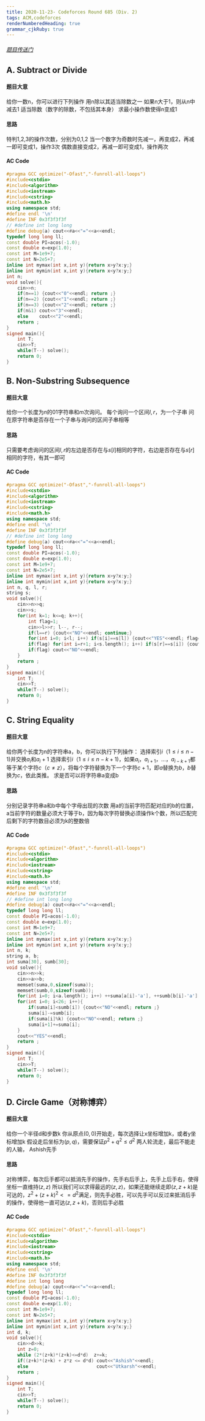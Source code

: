 ```yaml
---
title: 2020-11-23- Codeforces Round 685 (Div. 2)
tags: ACM,codeforces
renderNumberedHeading: true
grammar_cjkRuby: true
---
```

###### [题目传送门](https://codeforces.ml/contest/1451)
## A. Subtract or Divide
#### 题目大意
给你一数n，你可以进行下列操作
用n除以其适当除数之一
如果n大于1，则从n中减去1
适当除数（数字的除数，不包括其本身）
求最小操作数使得n变成1
#### 思路
特判1,2,3的操作次数，分别为0,1,2
当一个数字为奇数时先减一，再变成2，再减一即可变成1，操作3次
偶数直接变成2，再减一即可变成1，操作两次
#### AC Code

``` cpp
#pragma GCC optimize("-Ofast","-funroll-all-loops")
#include<cstdio>
#include<algorithm>
#include<iostream>
#include<cstring>
#include<math.h>
using namespace std;
#define endl '\n'
#define INF 0x3f3f3f3f
// #define int long long
#define debug(a) cout<<#a<<"="<<a<<endl;
typedef long long ll;
const double PI=acos(-1.0);
const double e=exp(1.0);
const int M=1e9+7;
const int N=2e5+7;
inline int mymax(int x,int y){return x>y?x:y;}
inline int mymin(int x,int y){return x<y?x:y;}
int n;
void solve(){
    cin>>n;
    if(n==1) {cout<<"0"<<endl; return ;}
    if(n==2) {cout<<"1"<<endl; return ;}
    if(n==3) {cout<<"2"<<endl; return ;}
    if(n&1) cout<<"3"<<endl;
    else    cout<<"2"<<endl;
    return ;
}
signed main(){
    int T;
    cin>>T;
    while(T--) solve();
    return 0;
}
```
## B. Non-Substring Subsequence
#### 题目大意
给你一个长度为$n$的$01$字符串和$m$次询问。
每个询问一个区间$l,r$，为一个子串
问在原字符串是否存在一个子串与询问的区间子串相等
#### 思路
只需要考虑询问的区间$l,r$的左边是否存在与$s[l]$相同的字符，右边是否存在与$s[r]$相同的字符，有其一即可
#### AC Code

``` cpp
#pragma GCC optimize("-Ofast","-funroll-all-loops")
#include<cstdio>
#include<algorithm>
#include<iostream>
#include<cstring>
#include<math.h>
using namespace std;
#define endl '\n'
#define INF 0x3f3f3f3f
// #define int long long
#define debug(a) cout<<#a<<"="<<a<<endl;
typedef long long ll;
const double PI=acos(-1.0);
const double e=exp(1.0);
const int M=1e9+7;
const int N=2e5+7;
inline int mymax(int x,int y){return x>y?x:y;}
inline int mymin(int x,int y){return x<y?x:y;}
int n, q, l, r;
string s;
void solve(){
    cin>>n>>q;
    cin>>s;
    for(int k=1; k<=q; k++){
        int flag=1;
        cin>>l>>r; l--, r--;
        if(l==r) {cout<<"NO"<<endl; continue;}
        for(int i=0; i<l; i++) if(s[i]==s[l]) {cout<<"YES"<<endl; flag=0; break;}
        if(flag) for(int i=r+1; i<s.length(); i++) if(s[r]==s[i]) {cout<<"YES"<<endl; flag=0; break;}
        if(flag) cout<<"NO"<<endl;
    }
    return ;
}
signed main(){
    int T;
    cin>>T;
    while(T--) solve();
    return 0;
}
```
## C. String Equality
#### 题目大意
给你两个长度为n的字符串a，b，你可以执行下列操作：
选择索引$i（1≤i≤n-1)$并交换$a_i$和$a_i + 1$
选择索引$i（1≤i≤n-k+1)$，如果$a_i，a_{i+1}，...，a_{i-k+1}$都等于某个字符$c（c≠z）$，将每个字符替换为下一个字符$c + 1$，即$a$替换为$b$，$b$替换为$c$，依此类推。
求是否可以将字符串a变成b
#### 思路
分别记录字符串a和b中每个字母出现的次数
用a的当前字符匹配对应的b的位置，a当前字符的数量必须大于等于b，因为每次字符替换必须操作k个数，所以匹配完后剩下的字符数目必须为k的整数倍
#### AC Code

``` cpp
#pragma GCC optimize("-Ofast","-funroll-all-loops")
#include<cstdio>
#include<algorithm>
#include<iostream>
#include<cstring>
#include<math.h>
using namespace std;
#define endl '\n'
#define INF 0x3f3f3f3f
// #define int long long
#define debug(a) cout<<#a<<"="<<a<<endl;
typedef long long ll;
const double PI=acos(-1.0);
const double e=exp(1.0);
const int M=1e9+7;
const int N=2e5+7;
inline int mymax(int x,int y){return x>y?x:y;}
inline int mymin(int x,int y){return x<y?x:y;}
int n, k;
string a, b;
int suma[30], sumb[30];
void solve(){
	cin>>n>>k;
	cin>>a>>b;
	memset(suma,0,sizeof(suma));
	memset(sumb,0,sizeof(sumb));
	for(int i=0; i<a.length(); i++) ++suma[a[i]-'a'], ++sumb[b[i]-'a'];
	for(int i=0; i<26; i++){
		if(suma[i]<sumb[i]) {cout<<"NO"<<endl; return ;}
		suma[i]-=sumb[i];
		if(suma[i]%k) {cout<<"NO"<<endl; return ;}
		suma[i+1]+=suma[i];
	}
	cout<<"YES"<<endl;
	return ;
}
signed main(){
	int T;
	cin>>T;
	while(T--) solve();
	return 0;
}
```
## D. Circle Game（对称博弈）
#### 题目大意
给你一个半径d和步数k
你从原点$(0,0)$开始走，每次选择让x坐标增加k，或者y坐标增加k
假设走后坐标为$(p,q)$，需要保证$p^2+q^2≤d^2$
两人轮流走，最后不能走的人输， Ashish先手
#### 思路
对称博弈，每次后手都可以抵消先手的操作，先手右后手上，先手上后手右，使得坐标一直维持$(z,z)$
所以我们可以求得最远的$(z,z)$，如果还能继续走即$(z,z+k)$是可达的，$z^2+(z+k)^2<=d^2$满足，则先手必胜，可以先手可以反过来抵消后手的操作，使得他一直可达$(z,z+k)$，否则后手必胜
#### AC Code

``` cpp
#pragma GCC optimize("-Ofast","-funroll-all-loops")
#include<cstdio>
#include<algorithm>
#include<iostream>
#include<cstring>
#include<math.h>
using namespace std;
#define endl '\n'
#define INF 0x3f3f3f3f
#define int long long
#define debug(a) cout<<#a<<"="<<a<<endl;
typedef long long ll;
const double PI=acos(-1.0);
const double e=exp(1.0);
const int M=1e9+7;
const int N=2e5+7;
inline int mymax(int x,int y){return x>y?x:y;}
inline int mymin(int x,int y){return x<y?x:y;}
int d, k;
void solve(){
	cin>>d>>k;
	int z=0;
	while (2*(z+k)*(z+k)<=d*d)	z+=k;
	if((z+k)*(z+k) + z*z <= d*d) cout<<"Ashish"<<endl;
	else 						 cout<<"Utkarsh"<<endl;
	return ;
}
signed main(){
	int T;
	cin>>T;
	while(T--) solve();
	return 0;
}
```